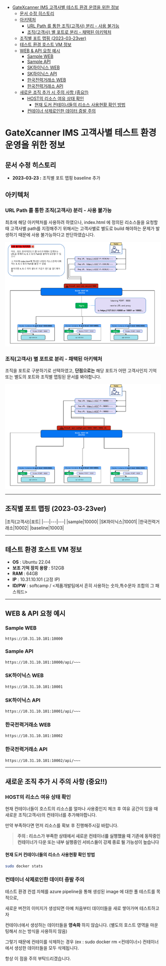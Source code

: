 - [GateXcanner IMS 고객사별 테스트 환경 운영을 위한 정보](#gatexcanner-ims-고객사별-테스트-환경-운영을-위한-정보)
  - [문서 수정 히스토리](#문서-수정-히스토리)
  - [아키텍처](#아키텍처)
    - [URL Path 를 통한 조직(고객사) 분리 - 사용 불가능](#url-path-를-통한-조직고객사-분리---사용-불가능)
    - [조직(고객사) 별 포트로 분리 - 채택된 아키텍처](#조직고객사-별-포트로-분리---채택된-아키텍처)
  - [조직별 포트 맵핑 (2023-03-23ver)](#조직별-포트-맵핑-2023-03-23ver)
  - [테스트 환경 호스트 VM 정보](#테스트-환경-호스트-vm-정보)
  - [WEB \& API 요청 예시](#web--api-요청-예시)
    - [Sample WEB](#sample-web)
    - [Sample API](#sample-api)
    - [SK하이닉스 WEB](#sk하이닉스-web)
    - [SK하이닉스 API](#sk하이닉스-api)
    - [한국전력거래소 WEB](#한국전력거래소-web)
    - [한국전력거래소 API](#한국전력거래소-api)
  - [새로운 조직 추가 시 주의 사항 (중요!!)](#새로운-조직-추가-시-주의-사항-중요)
    - [HOST의 리소스 여유 상태 확인](#host의-리소스-여유-상태-확인)
      - [현재 도커 컨테이너들의 리소스 사용현황 확인 방법](#현재-도커-컨테이너들의-리소스-사용현황-확인-방법)
    - [컨테이너 삭제로인한 데이터 증발 주의](#컨테이너-삭제로인한-데이터-증발-주의)

# GateXcanner IMS 고객사별 테스트 환경 운영을 위한 정보

## 문서 수정 히스토리

- **2023-03-23 :** 조직별 포트 맵핑 baseline 추가

## 아키텍처

### URL Path 를 통한 조직(고객사) 분리 - 사용 불가능

최초에 해당 아키텍처를 사용하려 하였으나, index.html 에 정의된 리소스들을 요청할때 고객사별 path를 지정해주기 위해서는 고객사별로 별도로 build 해야하는 문제가 발생하기 때문에 사용 불가능하다고 판단하였습니다.

![picture 1](../../images/6ca0945294c5e737426d79bc03d8af9aa72ea9c81ce37c6327e519f282202205.png)  

### 조직(고객사) 별 포트로 분리 - 채택된 아키텍처

조직을 포트로 구분하기로 선택하였고, **단점으로는** 해당 포트가 어떤 고객사인지 기억 또는 별도의 포트와 조직별 맵핑된 문서를 봐야합니다.

![picture 2](../../images/0e9446ba4ede3bc68433ff906fb87615630e52639a55780fd34ad09f4b1eb573.png)  

---

## 조직별 포트 맵핑 (2023-03-23ver)

|조직(고객사)|포트|
|---|---|---|
|sample|10000|
|SK하이닉스|10001|
|한국전력거래소|10002|
|baseline|10003|

---

## 테스트 환경 호스트 VM 정보

- **OS** : Ubuntu 22.04
- **보조 기억 장치 용량** : 512GB
- **RAM** : 64GB
- **IP** : 10.31.10.101 (고정 IP)
- **ID/PW** : softcamp / <제품개발팀에서 흔히 사용하는 숫자,특수문자 조합의 그 패스워드>

---

## WEB & API 요청 예시

### Sample WEB

```url
https://10.31.10.101:10000
```

### Sample API

```url
https://10.31.10.101:10000/api/~~~
```

### SK하이닉스 WEB

```url
https://10.31.10.101:10001
```

### SK하이닉스 API

```url
https://10.31.10.101:10001/api/~~~
```

### 한국전력거래소 WEB

```url
https://10.31.10.101:10002
```

### 한국전력거래소 API

```url
https://10.31.10.101:10002/api/~~~
```

---

## 새로운 조직 추가 시 주의 사항 (중요!!)

### HOST의 리소스 여유 상태 확인

현재 컨테이너들이 호스트의 리소스를 얼마나 사용중인지 체크 후 여유 공간이 있을 때 새로운 조직(고객사)의 컨테이너를 추가해야합니다.

만약 부족하다면 먼저 리소스를 확보 후 진행해주시길 바랍니다.

> **주의 : 리소스가 부족한 상태에서 새로운 컨테이너를 실행했을 때 기존에 동작중인 컨테이너가 다운 또는 내부 실행중인 서비스들이 강제 종료 될 가능성이 높습니다**

#### 현재 도커 컨테이너들의 리소스 사용현황 확인 방법

```bash
sudo docker stats
```

### 컨테이너 삭제로인한 데이터 증발 주의

테스트 환경 컨셉 자체를 azure pipeline을 통해 생성된 image 에 대한 풀 테스트를 목적으로,

새로운 버전의 이미지가 생성되면 아예 처음부터 데이터들을 새로 쌓아가며 테스트하고자

컨테이너에서 생성하는 데이터들을 **영속화** 하지 않습니다. (별도의 호스트 영역을 마운팅해서 쓰는 방식을 사용하지 않음)

그렇기 때문에 컨테이를 삭제하는 경우 (ex : sudo docker rm <컨테이너>) 컨테이너에서 생성한 데이터들을 모두 삭제됩니다.

항상 이 점을 주의 부탁드리겠습니다.
